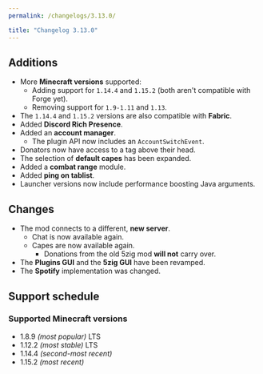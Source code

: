 ```yaml
---
permalink: /changelogs/3.13.0/

title: "Changelog 3.13.0"
---
```


## Additions

- More **Minecraft versions** supported:
  - Adding support for `1.14.4` and `1.15.2` (both aren't compatible with Forge yet).
  - Removing support for `1.9-1.11` and `1.13`.
- The `1.14.4` and `1.15.2` versions are also compatible with **Fabric**.
- Added **Discord Rich Presence**.
- Added an **account manager**.
  - The plugin API now includes an `AccountSwitchEvent`.
- Donators now have access to a tag above their head.
- The selection of **default capes** has been expanded.
- Added a **combat range** module.
- Added **ping on tablist**.
- Launcher versions now include performance boosting Java arguments.

## Changes

- The mod connects to a different, **new server**.
  - Chat is now available again.
  - Capes are now available again.
    - Donations from the old 5zig mod **will not** carry over.
- The **Plugins GUI** and the **5zig GUI** have been revamped.
- The **Spotify** implementation was changed.

## Support schedule

### Supported Minecraft versions

- 1.8.9 *(most popular)* LTS
- 1.12.2 *(most stable)* LTS
- 1.14.4 *(second-most recent)*
- 1.15.2 *(most recent)*